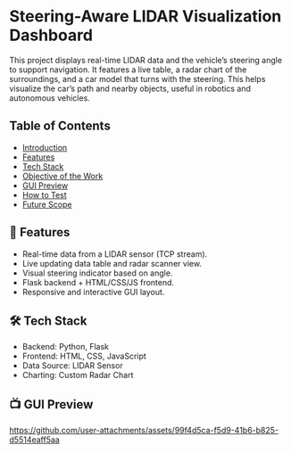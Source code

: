 # Steering-Aware LIDAR Visualization Dashboard
This project displays real-time LIDAR data and the vehicle’s steering angle to support navigation. It features a live table, a radar chart of the surroundings, and a car model that turns with the steering. This helps visualize the car’s path and nearby objects, useful in robotics and autonomous vehicles.

## Table of Contents
- [Introduction](#introduction)
- [Features](#features)
- [Tech Stack](#tech-stack)
- [Objective of the Work](#objective-of-the-work)
- [GUI Preview](#gui-preview)
- [How to Test](#how-to-test)
- [Future Scope](#future-scope)

## 🚀 Features
* Real-time data from a LIDAR sensor (TCP stream).
* Live updating data table and radar scanner view.
* Visual steering indicator based on angle.
* Flask backend + HTML/CSS/JS frontend.
* Responsive and interactive GUI layout.

## 🛠️ Tech Stack
* Backend: Python, Flask
* Frontend: HTML, CSS, JavaScript
* Data Source: LIDAR Sensor
* Charting: Custom Radar Chart

## 📺 GUI Preview
https://github.com/user-attachments/assets/99f4d5ca-f5d9-41b6-b825-d5514eaff5aa
